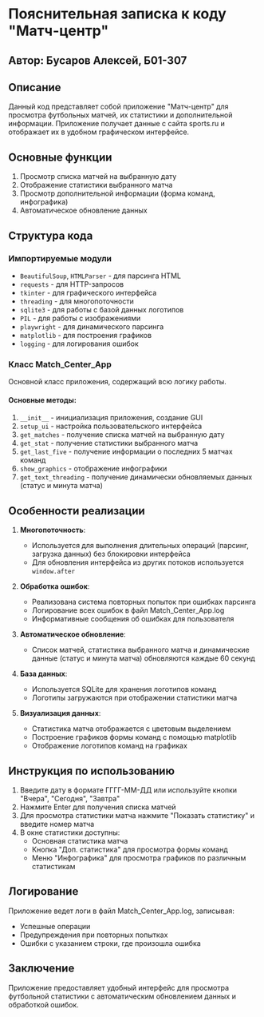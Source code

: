 # Пояснительная записка к коду "Матч-центр"

## Автор: Бусаров Алексей, Б01-307

## Описание
Данный код представляет собой приложение "Матч-центр" для просмотра футбольных матчей, их статистики и дополнительной информации. Приложение получает данные с сайта sports.ru и отображает их в удобном графическом интерфейсе.

## Основные функции
1. Просмотр списка матчей на выбранную дату
2. Отображение статистики выбранного матча
3. Просмотр дополнительной информации (форма команд, инфографика)
4. Автоматическое обновление данных

## Структура кода

### Импортируемые модули
- `BeautifulSoup`, `HTMLParser` - для парсинга HTML
- `requests` - для HTTP-запросов
- `tkinter` - для графического интерфейса
- `threading` - для многопоточности
- `sqlite3` - для работы с базой данных логотипов
- `PIL` - для работы с изображениями
- `playwright` - для динамического парсинга
- `matplotlib` - для построения графиков
- `logging` - для логирования ошибок

### Класс Match_Center_App
Основной класс приложения, содержащий всю логику работы.

#### Основные методы:
1. `__init__` - инициализация приложения, создание GUI
2. `setup_ui` - настройка пользовательского интерфейса
3. `get_matches` - получение списка матчей на выбранную дату
4. `get_stat` - получение статистики выбранного матча
5. `get_last_five` - получение информации о последних 5 матчах команд
6. `show_graphics` - отображение инфографики
7. `get_text_threading` - получение динамически обновляемых данных (статус и минута матча)

## Особенности реализации

1. **Многопоточность**:
   - Используется для выполнения длительных операций (парсинг, загрузка данных) без блокировки интерфейса
   - Для обновления интерфейса из других потоков используется `window.after`

2. **Обработка ошибок**:
   - Реализована система повторных попыток при ошибках парсинга
   - Логирование всех ошибок в файл Match_Center_App.log
   - Информативные сообщения об ошибках для пользователя

3. **Автоматическое обновление**:
   - Список матчей, статистика выбранного матча и динамические данные (статус и минута матча) обновляются каждые 60 секунд

4. **База данных**:
   - Используется SQLite для хранения логотипов команд
   - Логотипы загружаются при отображении статистики матча

5. **Визуализация данных**:
   - Статистика матча отображается с цветовым выделением
   - Построение графиков формы команд с помощью matplotlib
   - Отображение логотипов команд на графиках

## Инструкция по использованию
1. Введите дату в формате ГГГГ-ММ-ДД или используйте кнопки "Вчера", "Сегодня", "Завтра"
2. Нажмите Enter для получения списка матчей
3. Для просмотра статистики матча нажмите "Показать статистику" и введите номер матча
4. В окне статистики доступны:
   - Основная статистика матча
   - Кнопка "Доп. статистика" для просмотра формы команд
   - Меню "Инфографика" для просмотра графиков по различным статистикам

## Логирование
Приложение ведет логи в файл Match_Center_App.log, записывая:
- Успешные операции
- Предупреждения при повторных попытках
- Ошибки с указанием строки, где произошла ошибка

## Заключение
Приложение предоставляет удобный интерфейс для просмотра футбольной статистики с автоматическим обновлением данных и обработкой ошибок.

